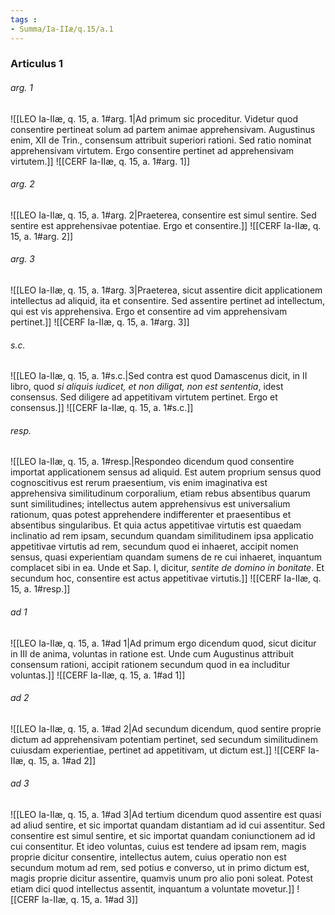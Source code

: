 ```yaml
---
tags : 
- Summa/Ia-IIæ/q.15/a.1
---
```


### Articulus 1

###### arg. 1
![[LEO Ia-IIæ, q. 15, a. 1#arg. 1|Ad primum sic proceditur. Videtur quod consentire pertineat solum ad partem animae apprehensivam. Augustinus enim, XII de Trin., consensum attribuit superiori rationi. Sed ratio nominat apprehensivam virtutem. Ergo consentire pertinet ad apprehensivam virtutem.]]
![[CERF Ia-IIæ, q. 15, a. 1#arg. 1]]

###### arg. 2
![[LEO Ia-IIæ, q. 15, a. 1#arg. 2|Praeterea, consentire est simul sentire. Sed sentire est apprehensivae potentiae. Ergo et consentire.]]
![[CERF Ia-IIæ, q. 15, a. 1#arg. 2]]

###### arg. 3
![[LEO Ia-IIæ, q. 15, a. 1#arg. 3|Praeterea, sicut assentire dicit applicationem intellectus ad aliquid, ita et consentire. Sed assentire pertinet ad intellectum, qui est vis apprehensiva. Ergo et consentire ad vim apprehensivam pertinet.]]
![[CERF Ia-IIæ, q. 15, a. 1#arg. 3]]

###### s.c.
![[LEO Ia-IIæ, q. 15, a. 1#s.c.|Sed contra est quod Damascenus dicit, in II libro, quod *si aliquis iudicet, et non diligat, non est sententia*, idest consensus. Sed diligere ad appetitivam virtutem pertinet. Ergo et consensus.]]
![[CERF Ia-IIæ, q. 15, a. 1#s.c.]]

###### resp.
![[LEO Ia-IIæ, q. 15, a. 1#resp.|Respondeo dicendum quod consentire importat applicationem sensus ad aliquid. Est autem proprium sensus quod cognoscitivus est rerum praesentium, vis enim imaginativa est apprehensiva similitudinum corporalium, etiam rebus absentibus quarum sunt similitudines; intellectus autem apprehensivus est universalium rationum, quas potest apprehendere indifferenter et praesentibus et absentibus singularibus. Et quia actus appetitivae virtutis est quaedam inclinatio ad rem ipsam, secundum quandam similitudinem ipsa applicatio appetitivae virtutis ad rem, secundum quod ei inhaeret, accipit nomen sensus, quasi experientiam quandam sumens de re cui inhaeret, inquantum complacet sibi in ea. Unde et Sap. I, dicitur, *sentite de domino in bonitate*. Et secundum hoc, consentire est actus appetitivae virtutis.]]
![[CERF Ia-IIæ, q. 15, a. 1#resp.]]

###### ad 1
![[LEO Ia-IIæ, q. 15, a. 1#ad 1|Ad primum ergo dicendum quod, sicut dicitur in III de anima, voluntas in ratione est. Unde cum Augustinus attribuit consensum rationi, accipit rationem secundum quod in ea includitur voluntas.]]
![[CERF Ia-IIæ, q. 15, a. 1#ad 1]]

###### ad 2
![[LEO Ia-IIæ, q. 15, a. 1#ad 2|Ad secundum dicendum, quod sentire proprie dictum ad apprehensivam potentiam pertinet, sed secundum similitudinem cuiusdam experientiae, pertinet ad appetitivam, ut dictum est.]]
![[CERF Ia-IIæ, q. 15, a. 1#ad 2]]

###### ad 3
![[LEO Ia-IIæ, q. 15, a. 1#ad 3|Ad tertium dicendum quod assentire est quasi ad aliud sentire, et sic importat quandam distantiam ad id cui assentitur. Sed consentire est simul sentire, et sic importat quandam coniunctionem ad id cui consentitur. Et ideo voluntas, cuius est tendere ad ipsam rem, magis proprie dicitur consentire, intellectus autem, cuius operatio non est secundum motum ad rem, sed potius e converso, ut in primo dictum est, magis proprie dicitur assentire, quamvis unum pro alio poni soleat. Potest etiam dici quod intellectus assentit, inquantum a voluntate movetur.]]
![[CERF Ia-IIæ, q. 15, a. 1#ad 3]]

